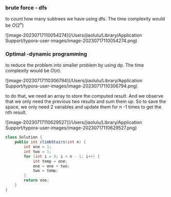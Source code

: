 ### brute force - dfs

to count how many subtrees we have using dfs. The time complexity would be $O(2^n)$

![image-20230717110054274](/Users/jiaolulu/Library/Application Support/typora-user-images/image-20230717110054274.png)

### Optimal -dynamic programming

to reduce the problem into smaller problem by using dp. The time complexity would be $O(n)$.

![image-20230717110306794](/Users/jiaolulu/Library/Application Support/typora-user-images/image-20230717110306794.png)

to do that, we need an array to store the computed result. And we observe that we only need the previous two results and sum them up. So to save the space, we only need 2 variables  and update them for n -1 times to get the nth result. 

![image-20230717110629527](/Users/jiaolulu/Library/Application Support/typora-user-images/image-20230717110629527.png)

```java
class Solution {
    public int climbStairs(int n) {
        int one = 1;
        int two = 1;
        for (int i = 0; i < n - 1; i++) {
            int temp = one;
            one = one + two;
            two = temp;
        }
        return one;
    }
}
```

